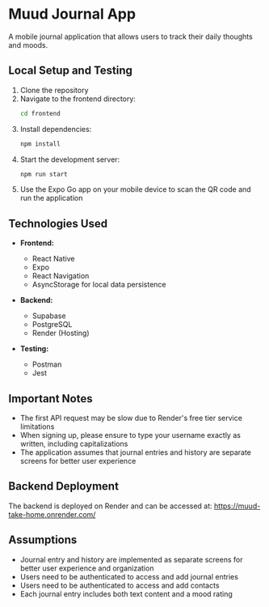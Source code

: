 # Muud Journal App

A mobile journal application that allows users to track their daily thoughts and moods.

## Local Setup and Testing

1. Clone the repository
2. Navigate to the frontend directory:
   ```bash
   cd frontend
   ```
3. Install dependencies:
   ```bash
   npm install
   ```
4. Start the development server:
   ```bash
   npm run start
   ```
5. Use the Expo Go app on your mobile device to scan the QR code and run the application

## Technologies Used

- **Frontend:**
  - React Native
  - Expo
  - React Navigation
  - AsyncStorage for local data persistence

- **Backend:**
  - Supabase
  - PostgreSQL
  - Render (Hosting)

- **Testing:**
  - Postman
  - Jest

## Important Notes

- The first API request may be slow due to Render's free tier service limitations
- When signing up, please ensure to type your username exactly as written, including capitalizations
- The application assumes that journal entries and history are separate screens for better user experience

## Backend Deployment

The backend is deployed on Render and can be accessed at:
https://muud-take-home.onrender.com/

## Assumptions

- Journal entry and history are implemented as separate screens for better user experience and organization
- Users need to be authenticated to access and add journal entries
- Users need to be authenticated to access and add contacts
- Each journal entry includes both text content and a mood rating 